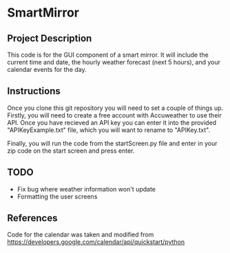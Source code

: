 # SmartMirror

## Project Description
This code is for the GUI component of a smart mirror. It will include the current time and date, the hourly weather forecast (next 5 hours), and your calendar events for the day.

## Instructions
Once you clone this git repository you will need to set a couple of things up. Firstly, you will need to create a free account with Accuweather to use their API. Once you have recieved an API key you can enter it into the provided "APIKeyExample.txt" file, which you will want to rename to "APIKey.txt". 

Finally, you will run the code from the startScreen.py file and enter in your zip code on the start screen and press enter.

## TODO
- Fix bug where weather information won't update
- Formatting the user screens

## References
Code for the calendar was taken and modified from https://developers.google.com/calendar/api/quickstart/python 